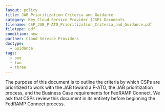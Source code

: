 ```yaml
---
layout: policy   
title: JAB Prioritization Criteria and Guidance
category: Key Cloud Service Provider (CSP) Documents
filename: CSP_JAB_P-ATO_Prioritization_Criteria_and_Guidance.pdf
filetype: pdf
condition: new
partner: Cloud Service Providers
doctype:
  - Guidance
tags:
  - one
  - two
  - three
---
```

The purpose of this document is to outline the criteria by which CSPs are prioritized to work with the JAB toward a P-ATO, the JAB prioritization process, and the Business Case requirements for FedRAMP Connect. We ask that CSPs review this document in its entirety before beginning the FedRAMP Connect process.
